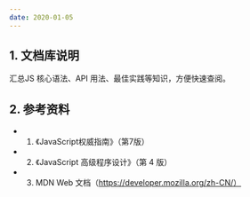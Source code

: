 ```yaml
---
date: 2020-01-05
---
```

## 1. 文档库说明
汇总JS 核心语法、API 用法、最佳实践等知识，方便快速查阅。

## 2. 参考资料
- 1. 《JavaScript权威指南》（第7版）
- 2. 《JavaScript 高级程序设计》（第 4 版）
- 3. MDN Web 文档（https://developer.mozilla.org/zh-CN/）